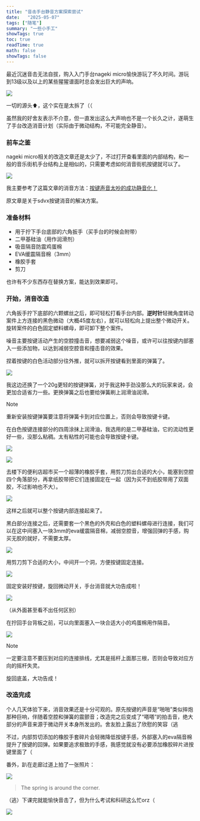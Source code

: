 ```yaml
---
title: "音击手台静音方案探索尝试"
date:   "2025-05-07"
tags: ["随笔"]
summary: "一些小手工"
showTags: true
toc: true
readTime: true
math: false
showTags: false
---
```




最近沉迷音击无法自拔，购入入门手台nageki micro愉快游玩了不久时间。游玩到13级以及以上的某些猩猩谱面时总会发出巨大的声响。

![](https://blogxiaozheng.oss-cn-beijing.aliyuncs.com/images/20250507081137354.png)

一切的源头⬆️，这个实在是太拆了（（

虽然我的好舍友表示不介意，但一直发出这么大声响也不是一个长久之计，遂萌生了手台改造消音计划（实际由于微动结构，不可能完全静音）。

### 前车之鉴

nageki micro相关的改造文章还是太少了，不过打开查看里面的内部结构，和一般的音乐街机手台结构上是相似的，只需要考虑如何消音街机按键就可以了。

![](https://blogxiaozheng.oss-cn-beijing.aliyuncs.com/images/20250507081736130.png)

我主要参考了这篇文章的消音方法：[按键声音太吵的成功静音化！](https://aka-nabe.com/entry/sdvx-controller-seionka/)

原文章是关于sdvx按键消音的解决方案。

### 准备材料

- 用于拧下手台底部的六角扳手（买手台的时候会附带）
- 二甲基硅油（用作润滑剂）
- 吸音隔音防震鸡蛋棉
- EVA缓震隔音棉（3mm）
- 橡胶手套
- 剪刀

也许有不少东西存在替换方案，能达到效果即可。

### 开始，消音改造

六角扳手拧下底部的六颗螺丝之后，即可轻松打看手台内部。**逆时针**轻微角度转动案件上方连接的黑色微动（大概45度左右），就可以轻松向上提出整个微动开关。旋转案件的白色固定塑料螺母，即可卸下整个案件。

噪音主要按键活动产生的空腔撞击音，想要减弱这个噪音，或许可以往按键内部塞入一些添加物，以达到减弱空腔音和撞击音的效果。

捏着按键的白色活动部分往外推，就可以拆开按键看到里面的弹簧了。

![](https://blogxiaozheng.oss-cn-beijing.aliyuncs.com/images/20250507083216364.png)

我这边还换了一个20g更轻的按键弹簧，对于我这种手劲没那么大的玩家来说，会更加合适省力一些。更换弹簧之后也要给弹簧刷上润滑油润滑。

> [!NOTE]
>
> 重新安装按键弹簧要注意将弹簧卡到对应位置上，否则会导致按键卡键。

在白色按键连接部分的四周涂抹上润滑油，我选用的是二甲基硅油，它的流动性更好一些，没那么粘稠。太有粘性的可能也会导致按键卡键。

![](https://blogxiaozheng.oss-cn-beijing.aliyuncs.com/images/20250507084343579.png)

![](https://blogxiaozheng.oss-cn-beijing.aliyuncs.com/images/20250507084138456.png)

去楼下的便利店超市买一个超薄的橡胶手套，用剪刀剪出合适的大小，能塞到空腔四个角落部分，再拿纸胶带把它们连接固定在一起（因为买不到纸胶带用了双面胶，不过影响也不大）。

![](https://blogxiaozheng.oss-cn-beijing.aliyuncs.com/images/20250507084605696.png)

这样之后就可以整个按键内部连接起来了。

黑白部分连接之后，还需要套一个黑色的外壳和白色的塑料螺母进行连接，我们可以在这中间塞入一块3mm的eva缓震隔音棉，减弱空腔音，增强回弹的手感，购买无胶的就好，不需要太厚。

![](https://blogxiaozheng.oss-cn-beijing.aliyuncs.com/images/20250507085039390.png)

用剪刀剪下合适的大小，中间开一个洞，方便按键固定连接。

![](https://blogxiaozheng.oss-cn-beijing.aliyuncs.com/images/20250507085056105.png)

固定安装好按键，旋回微动开关，手台消音就大功告成啦！

![](https://blogxiaozheng.oss-cn-beijing.aliyuncs.com/images/20250507085120080.png)

（从外面甚至看不出任何区别）

在拧回手台背板之前，可以向里面塞入一块合适大小的鸡蛋棉用作隔音。

![](https://blogxiaozheng.oss-cn-beijing.aliyuncs.com/images/20250507085314153.png)

> [!NOTE]
>
> 一定要注意不要压到对应的连接排线，尤其是摇杆上面那三根，否则会导致对应方向的摇杆失灵。

旋回底盖，大功告成！

### 改造完成

个人几天体验下来，消音效果还是十分可观的。原先按键的声音是“啪啪”类似摔炮那种巨响，伴随着空腔和弹簧的震颤音；改造完之后变成了“嗒嗒”的拍击音，绝大部分的声音来源于微动开关本身所发出的。舍友脸上露出了欣慰的笑容（逃

不过，内部剪切添加的橡胶手套碎片会轻微降低按键手感，外部塞入的eva隔音棉提升了按键的回弹。如果要追求极致的手感，我感觉就没有必要添加橡胶碎片进按键里面了（

番外，趴在走廊过道上拍了一张照片：

![](https://blogxiaozheng.oss-cn-beijing.aliyuncs.com/images/20250507090100150.png)

> The spring is around the corner.

（逃）下课完就能愉快音击了，但为什么考试和科研这么忙orz（

![](https://blogxiaozheng.oss-cn-beijing.aliyuncs.com/images/20250507090256520.png)
